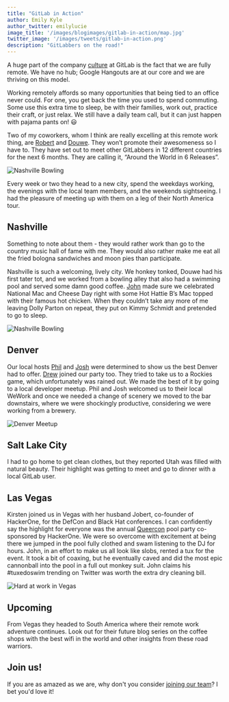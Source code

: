 ```yaml
---
title: "GitLab in Action"
author: Emily Kyle
author_twitter: emilylucie
image_title: '/images/blogimages/gitlab-in-action/map.jpg'
twitter_image: '/images/tweets/gitlab-in-action.png'
description: "GitLabbers on the road!"
---
```


A huge part of the company [culture] at GitLab is the fact that we are fully remote.
We have no hub; Google Hangouts are at our core and we are thriving on this model.

Working remotely affords so many opportunities that being tied to an office never could.
For one, you get back the time you used to spend commuting. Some use this extra time to
sleep, be with their families, work out, practice their craft, or just relax.
We still have a daily team call, but it can just happen with pajama pants on! 😃

<!-- more -->

Two of my coworkers, whom I think are really excelling at this remote work thing,
are [Robert] and [Douwe]. They won’t promote their awesomeness so I have to.
They have set out to meet other GitLabbers in 12 different countries for the next
6 months. They are calling it, “Around the World in 6 Releases”.

![Nashville Bowling](/images/blogimages/gitlab-in-action/nashville_work.jpg)

Every week or two they head to a new city, spend the weekdays working, the evenings with
the local team members, and the weekends sightseeing. I had the pleasure of meeting up
with them on a leg of their North America tour.

## Nashville

Something to note about them - they would rather work than go to the country music hall
of fame with me. They would also rather make me eat all the fried bologna sandwiches
and moon pies than participate.

Nashville is such a welcoming, lively city. We honkey tonked, Douwe had his first tater tot,
and we worked from a bowling alley that also had a swimming pool and served some damn good coffee.
[John] made sure we celebrated National Mac and Cheese Day right with some Hot Hattie B’s Mac
topped with their famous hot chicken. When they couldn’t take any more of me leaving Dolly Parton
on repeat, they put on Kimmy Schmidt and pretended to go to sleep.

![Nashville Bowling](/images/blogimages/gitlab-in-action/nashville.jpg)

## Denver

Our local hosts [Phil] and [Josh] were determined to show us the best Denver had to offer. [Drew] joined our party too.
They tried to take us to a Rockies game, which unfortunately was rained out. We made the best of it
by going to a local developer meetup. Phil and Josh welcomed us to their local WeWork and once
we needed a change of scenery we moved to the bar downstairs, where we were shockingly productive,
considering we were working from a brewery.

![Denver Meetup](/images/blogimages/gitlab-in-action/denver.jpg)

## Salt Lake City

I had to go home to get clean clothes, but they reported Utah was filled with natural beauty.
Their highlight was getting to meet and go to dinner with a local GitLab user.

## Las Vegas

Kirsten joined us in Vegas with her husband Jobert, co-founder of HackerOne, for the
DefCon and Black Hat conferences. I can confidently say the highlight for everyone was
the annual [Queercon] pool party co-sponsored by HackerOne.
We were so overcome with excitement at being there we jumped in the pool fully clothed and swam
listening to the DJ for hours. John, in an effort to make us all look like slobs, rented a tux
for the event. It took a bit of coaxing, but he eventually caved and did the most epic cannonball
into the pool in a full out monkey suit. John claims his #tuxedoswim trending on Twitter
was worth the extra dry cleaning bill.

![Hard at work in Vegas](/images/blogimages/gitlab-in-action/vegas.jpg)

## Upcoming

From Vegas they headed to South America where their remote work adventure continues.
Look out for their future blog series on the coffee shops with the best wifi
in the world and other insights from these road warriors.

## Join us!

If you are as amazed as we are, why don't you consider [joining our team][jobs]? I bet you'd love it! <i class="fa fa-gitlab fa-fw" style="color:rgb(252,109,38); font-size:.85em" aria-hidden="true"></i>


<!-- identifiers -->

[culture]: https://about.gitlab.com/culture/
[Douwe]: https://twitter.com/DouweM
[Drew]: https://twitter.com/drewblessing
[jobs]: https://about.gitlab.com/jobs/
[John]: https://twitter.com/northrup
[Josh]: https://twitter.com/wredej
[Phil]: https://twitter.com/pmanjr311
[Robert]: https://twitter.com/rspeicher
[queercon]: https://www.queercon.org/
